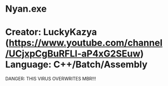 Nyan.exe
=============================================================
Creator: LuckyKazya (https://www.youtube.com/channel/UCjxpCgBuRFLl-aP4xG2SEuw)
Language: C++/Batch/Assembly
=============================================================
DANGER: THIS VIRUS OVERWRITES MBR!!!
